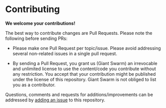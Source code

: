 # Contributing

**We welcome your contributions!**

The best way to contribute changes are Pull Requests. Please note the following before sending PRs:

* Please make one Pull Request per topic/issue. Please avoid addressing several non-related issues in a single pull request.

* By sending a Pull Request, you grant us (Giant Swarm) an irrevocable and unlimited license to use the content/code you contribute without any restriction. You accept that your contribution might be published under the license of this repository. Giant Swarm is not obliged to list you as a contributor.

Questions, comments and requests for additions/improvements can be addressed by [adding an issue](https://github.com/giantswarm/cli/issues/new/issues/new) to this repository.
